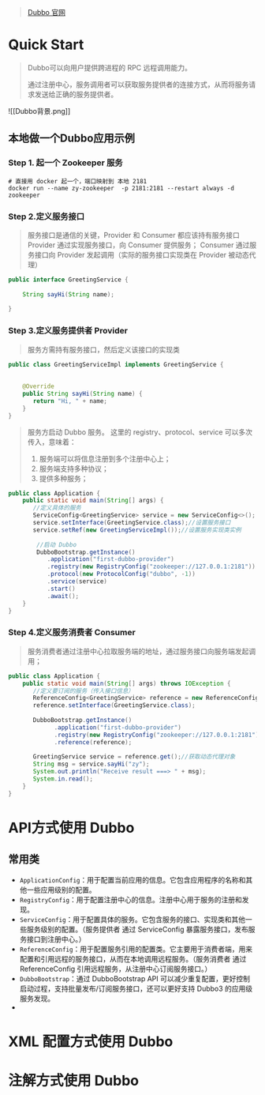 > [Dubbo 官网](https://cn.dubbo.apache.org/zh-cn/overview/mannual/java-sdk/quick-start/brief/)

# Quick Start
> Dubbo可以向用户提供跨进程的 RPC 远程调用能力。
> 
> 通过注册中心，服务调用者可以获取服务提供者的连接方式，从而将服务请求发送给正确的服务提供者。

![[Dubbo背景.png]]



## 本地做一个Dubbo应用示例
### Step 1. 起一个 Zookeeper 服务
```shell
# 直接用 docker 起一个，端口映射到 本地 2181
docker run --name zy-zookeeper  -p 2181:2181 --restart always -d zookeeper
```

### Step 2.定义服务接口
> 服务接口是通信的关键，Provider 和 Consumer 都应该持有服务接口
> Provider 通过实现服务接口，向 Consumer 提供服务；
> Consumer 通过服务接口向 Provider 发起调用（实际的服务接口实现类在 Provider 被动态代理）
```java
public interface GreetingService {  
  
    String sayHi(String name);  
  
}
```

### Step 3.定义服务提供者 Provider
> 服务方需持有服务接口，然后定义该接口的实现类

```java
public class GreetingServiceImpl implements GreetingService {  
  
  
    @Override  
    public String sayHi(String name) {  
       return "Hi, " + name;  
    }  
}
```

> 服务方启动 Dubbo 服务。
> 这里的 registry、protocol、service 可以多次传入，意味着：
> 	1.  服务端可以将信息注册到多个注册中心上；
> 	2.  服务端支持多种协议；
> 	3.  提供多种服务；

```java
public class Application {  
    public static void main(String[] args) {  
       //定义具体的服务  
       ServiceConfig<GreetingService> service = new ServiceConfig<>();  
       service.setInterface(GreetingService.class);//设置服务接口  
       service.setRef(new GreetingServiceImpl());//设置服务实现类实例
  
		//启动 Dubbo
		DubboBootstrap.getInstance()  
	       .application("first-dubbo-provider")  
	       .registry(new RegistryConfig("zookeeper://127.0.0.1:2181")) 
	       .protocol(new ProtocolConfig("dubbo", -1)) 
	       .service(service)
	       .start()  
	       .await();
    }  
}
```
### Step 4.定义服务消费者 Consumer
> 服务消费者通过注册中心拉取服务端的地址，通过服务接口向服务端发起调用；
```java
public class Application {  
    public static void main(String[] args) throws IOException {  
       //定义要订阅的服务（传入接口信息）  
       ReferenceConfig<GreetingService> reference = new ReferenceConfig<>();  
       reference.setInterface(GreetingService.class);  
  
       DubboBootstrap.getInstance()  
             .application("first-dubbo-provider")  
             .registry(new RegistryConfig("zookeeper://127.0.0.1:2181"))//  
             .reference(reference);  
  
       GreetingService service = reference.get();//获取动态代理对象  
       String msg = service.sayHi("zy");  
       System.out.println("Receive result ===> " + msg);  
       System.in.read();  
    }  
}
```



# API方式使用 Dubbo
## 常用类
* `ApplicationConfig`：用于配置当前应用的信息。它包含应用程序的名称和其他一些应用级别的配置。
* `RegistryConfig`：用于配置注册中心的信息。注册中心用于服务的注册和发现。
* `ServiceConfig`：用于配置具体的服务。它包含服务的接口、实现类和其他一些服务级别的配置。（服务提供者 通过 ServiceConfig 暴露服务接口，发布服务接口到注册中心。）
* `ReferenceConfig`：用于配置服务引用的配置类。它主要用于消费者端，用来配置和引用远程的服务接口，从而在本地调用远程服务。（服务消费者 通过 ReferenceConfig 引用远程服务，从注册中心订阅服务接口。）
* `DubboBootstrap`：通过 DubboBootstrap API 可以减少重复配置，更好控制启动过程，支持批量发布/订阅服务接口，还可以更好支持 Dubbo3 的应用级服务发现。
* 

# XML 配置方式使用 Dubbo

# 注解方式使用 Dubbo
